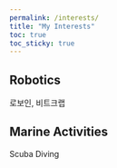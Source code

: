 ```yaml
---
permalink: /interests/
title: "My Interests"
toc: true
toc_sticky: true
---
```

## Robotics

로보인, 비트크랩

## Marine Activities

Scuba Diving

## 